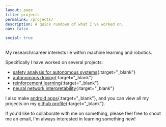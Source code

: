 ```yaml
---
layout: page
title: projects
permalink: /projects/
description: A quick rundown of what I've worked on.
nav: false

social: true
---
```


My research/career interests lie within machine learning and robotics.

Specifically I have worked on several projects:

- [safety analysis for autonomous systems][]{:target="_blank"} 
- [autonomous driving][]{:target="_blank"} 
- [reinforcement learning][]{:target="_blank"}
- [neural network interpretability][]{:target="_blank"}

I also make [android apps][]{:target="_blank"}, and you can view all my projects on my [github profile][]{:target="_blank"}.

If you'd like to collaborate with me on something, please feel free to shoot me an email, I'm always interested in learning something new!

[safety analysis for autonomous systems]: https://rvl.cs.toronto.edu/backwards-reachability/ 
[autonomous driving]: https://github.com/Autonomous-Robotics-UTM/Imitation-Learning-Net/blob/master/Autonomous%20Driving%20Through%20Imitation%20Learning.pdf
[reinforcement learning]: https://github.com/alik-git/Pong-DQN
[neural network interpretability]: https://github.com/alik-git/Feature-Visualization-Notebook




[android apps]: https://play.google.com/store/apps/details?id=com.circuitstudio2016.circuits
[github profile]: https://github.com/alik-git


<!-- <div class="projects grid">

  {% assign sorted_projects = site.projects | sort: "importance" %}
  {% for project in sorted_projects %}
  <div class="grid-item">
    {% if project.redirect %}
    <a href="{{ project.redirect }}" target="_blank">
    {% else %}
    <a href="{{ project.url | relative_url }}">
    {% endif %}
      <div class="card hoverable">
        {% if project.img %}
        <img src="{{ project.img | relative_url }}" alt="project thumbnail">
        {% endif %}
        <div class="card-body">
          <h2 class="card-title text-lowercase">{{ project.title }}</h2>
          <p class="card-text">{{ project.description }}</p>
          <div class="row ml-1 mr-1 p-0">
            {% if project.github %}
            <div class="github-icon">
              <div class="icon" data-toggle="tooltip" title="Code Repository">
                <a href="{{ project.github }}" target="_blank"><i class="fab fa-github gh-icon"></i></a>
              </div>
              {% if project.github_stars %}
              <span class="stars" data-toggle="tooltip" title="GitHub Stars">
                <i class="fas fa-star"></i>
                <span id="{{ project.github_stars }}-stars"></span>
              </span>
              {% endif %}
            </div>
            {% endif %}
          </div>
        </div>
      </div>
    </a>
  </div>
{% endfor %}

</div> -->
